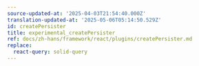 ```yaml
---
source-updated-at: '2025-04-03T21:54:40.000Z'
translation-updated-at: '2025-05-06T05:14:50.529Z'
id: createPersister
title: experimental_createPersister
ref: docs/zh-hans/framework/react/plugins/createPersister.md
replace:
  react-query: solid-query
---
```



